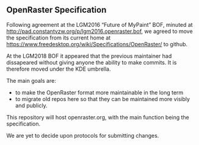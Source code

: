 ## OpenRaster Specification

Following agreement at the LGM2016 “Future of MyPaint” BOF,
minuted at http://pad.constantvzw.org/p/lgm2016.openraster.bof,
we agreed to move the specification from its current home at
https://www.freedesktop.org/wiki/Specifications/OpenRaster/ to github.

At the LGM2018 BOF it appeared that the previous maintainer had dissapeared without
giving anyone the ability to make commits. It is therefore moved under the KDE umbrella.

The main goals are:
* to make the OpenRaster format more maintainable in the long term
* to migrate old repos here so that they can be maintained more visibly and publicly.

This repository will host openraster.org, with the main function being the specification.

We are yet to decide upon protocols for submitting changes.
